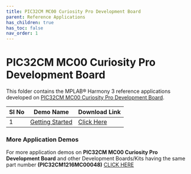 ```yaml
---
title: PIC32CM MC00 Curiosity Pro Development Board
parent: Reference Applications
has_children: true
has_toc: false
nav_order: 1
---
```

# PIC32CM MC00 Curiosity Pro Development Board

This folder contains the MPLAB® Harmony 3 reference applications developed on [PIC32CM MC00 Curiosity Pro Development Board](https://www.microchip.com/DevelopmentTools/ProductDetails/PartNO/EV15N46A).   

|SI No| Demo Name | Download Link |
| --- | --- | -- |
| 1 | [Getting Started](./pic32cm_mc_curiosity_getting_started/readme.md) | [Click Here](https://github.com/MicrochipTech/MPLAB-Harmony-Reference-Apps/releases/latest/download/pic32cm_mc_curiosity_getting_started.zip) |

### More Application Demos

For more application demos on **PIC32CM MC00 Curiosity Pro Development Board** and other Development Boards/Kits having the same part number **(PIC32CM1216MC00048)** <a href="https://mplab-discover.microchip.com/v1?s0=PIC32CM1216MC00048" target="_blank"> CLICK HERE </a>
